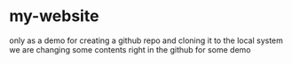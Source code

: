 # my-website
only as a demo for creating a github repo and cloning it to the local system
we are changing some contents right in the github for some demo
